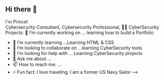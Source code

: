 ## Hi there 👋
I'm Prince! <br>
Cybersecurity Consultant, Cybersecurity Professional, 
👨‍💻 CyberSecurity Projects:
🔭 I’m currently working on ... learning how to build a Portfolio 
- 🌱 I’m currently learning ...Learning HTML & CSS
- 👯 I’m looking to collaborate on ...learning CyberSecurity tools
- 🤔 I’m looking for help with ... Learning CyberSecurity projects
- 💬 Ask me about ...
- 📫 How to reach me: ...
- ⚡ Fun fact: I love traveling; I am a former US Navy Sailor
-->

<!--
**cybersailor2/cybersailor2** is a ✨ _special_ ✨ repository because its `README.md` (this file) appears on your GitHub profile.

I'm Prince!
Cybersecurity Consultant, Cybersecurity Professional, 
👨‍💻 CyberSecurity Projects:


- 🔭 I’m currently working on ... learning how to build a Portfolio 
- 🌱 I’m currently learning ...Learning HTML & CSS
- 👯 I’m looking to collaborate on ...learning CyberSecurity tools
- 🤔 I’m looking for help with ... Learning CyberSecurity projects
- 💬 Ask me about ...
- 📫 How to reach me: ...
- 😄 Pronouns: ...
- ⚡ Fun fact: I love traveling; I am a former US Navy Sailor
-->
